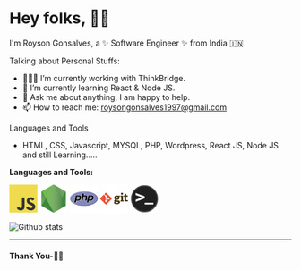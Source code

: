 # Hey folks, 👋🏽

I'm Royson Gonsalves, a ✨ Software Engineer ✨ from India 🇮🇳 

Talking about Personal Stuffs:

- 👨🏽‍💻 I’m currently working with ThinkBridge.
- 🌱 I’m currently learning React & Node JS.
- 💬 Ask me about anything, I am happy to help.
- 📫 How to reach me: roysongonsalves1997@gmail.com

Languages and Tools
- HTML, CSS, Javascript, MYSQL, PHP, Wordpress, React JS, Node JS and still Learning.....

**Languages and Tools:**  

<code><img height="50" src="https://raw.githubusercontent.com/github/explore/80688e429a7d4ef2fca1e82350fe8e3517d3494d/topics/javascript/javascript.png"></code>
<code><img height="50" src="https://raw.githubusercontent.com/github/explore/80688e429a7d4ef2fca1e82350fe8e3517d3494d/topics/nodejs/nodejs.png"></code>
<code><img height="50" src="https://raw.githubusercontent.com/github/explore/80688e429a7d4ef2fca1e82350fe8e3517d3494d/topics/php/php.png"></code>
<code><img height="50" src="https://raw.githubusercontent.com/github/explore/80688e429a7d4ef2fca1e82350fe8e3517d3494d/topics/git/git.png"></code>
<code><img height="50" src="https://raw.githubusercontent.com/github/explore/80688e429a7d4ef2fca1e82350fe8e3517d3494d/topics/terminal/terminal.png"></code>


![Github stats](https://github-readme-stats.vercel.app/api?username=royson-1997&show_icons=true&hide_border=true)

***********************************

#### Thank You-🙏🏼
